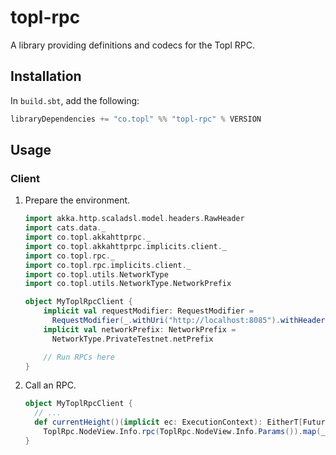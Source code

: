 # topl-rpc
A library providing definitions and codecs for the Topl RPC.

## Installation
In `build.sbt`, add the following:

```scala
libraryDependencies += "co.topl" %% "topl-rpc" % VERSION
```

## Usage

### Client
1. Prepare the environment.
    ```scala
    import akka.http.scaladsl.model.headers.RawHeader
    import cats.data._
    import co.topl.akkahttprpc._
    import co.topl.akkahttprpc.implicits.client._
    import co.topl.rpc._
    import co.topl.rpc.implicits.client._
    import co.topl.utils.NetworkType
    import co.topl.utils.NetworkType.NetworkPrefix
    
   object MyToplRpcClient {
        implicit val requestModifier: RequestModifier =
          RequestModifier(_.withUri("http://localhost:8085").withHeaders(RawHeader("x-api-key", "my_api_key")))
        implicit val networkPrefix: NetworkPrefix =
          NetworkType.PrivateTestnet.netPrefix
   
        // Run RPCs here
    }
    ```

1. Call an RPC.
    ```scala
   object MyToplRpcClient {
      // ...
      def currentHeight()(implicit ec: ExecutionContext): EitherT[Future, RpcClientFailure, Int128] =
        ToplRpc.NodeView.Info.rpc(ToplRpc.NodeView.Info.Params()).map(_.height)
   }
   ```